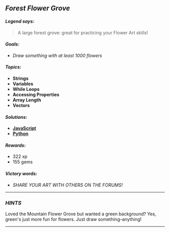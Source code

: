 ## _Forest Flower Grove_

#### _Legend says:_
> A large forest grove: great for practicing your Flower Art skills!

#### _Goals:_
+ _Draw something with at least 1000 flowers_

#### _Topics:_
+ **Strings**
+ **Variables**
+ **While Loops**
+ **Accessing Properties**
+ **Array Length**
+ **Vectors**

#### _Solutions:_
+ **[JavaScript](forestFlowerGrove.js)**
+ **[Python](forest_flower_grove.py)**

#### _Rewards:_
+ 322 xp
+ 155 gems

#### _Victory words:_
+ _SHARE YOUR ART WITH OTHERS ON THE FORUMS!_

___

### _HINTS_

Loved the Mountain Flower Grove but wanted a green background? Yes, green's just more fun for flowers. Just draw something–anything!

___
